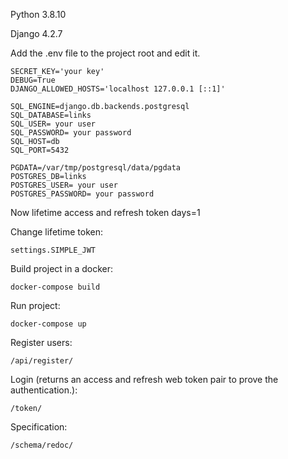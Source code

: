 Python 3.8.10

Django 4.2.7



Add the .env file to the project root and edit it.

    SECRET_KEY='your key'
    DEBUG=True
    DJANGO_ALLOWED_HOSTS='localhost 127.0.0.1 [::1]'

    SQL_ENGINE=django.db.backends.postgresql
    SQL_DATABASE=links
    SQL_USER= your user
    SQL_PASSWORD= your password
    SQL_HOST=db
    SQL_PORT=5432
    
    PGDATA=/var/tmp/postgresql/data/pgdata
    POSTGRES_DB=links
    POSTGRES_USER= your user
    POSTGRES_PASSWORD= your password


Now lifetime access and refresh token days=1

Change lifetime token:

    settings.SIMPLE_JWT


Build project in a docker:

    docker-compose build


Run project:

    docker-compose up


Register users:

    /api/register/


Login (returns an access and refresh web
token pair to prove the authentication.):

    /token/


Specification:

    /schema/redoc/